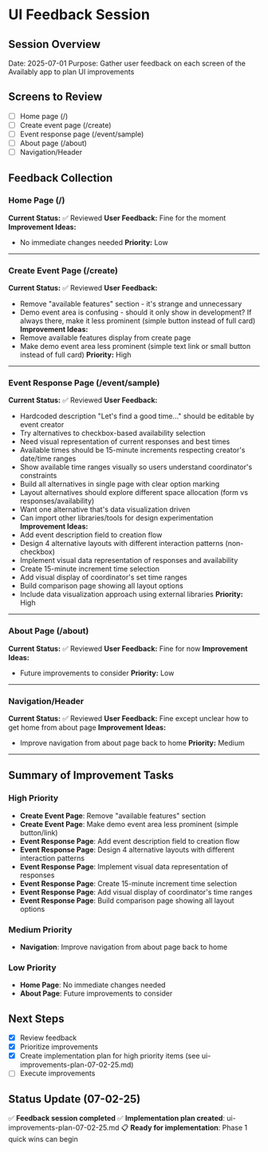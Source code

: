 # UI Feedback Session

## Session Overview
Date: 2025-07-01
Purpose: Gather user feedback on each screen of the Availably app to plan UI improvements

## Screens to Review
- [ ] Home page (/)
- [ ] Create event page (/create)
- [ ] Event response page (/event/sample)
- [ ] About page (/about)
- [ ] Navigation/Header

## Feedback Collection

### Home Page (/)
**Current Status:** ✅ Reviewed
**User Feedback:** Fine for the moment
**Improvement Ideas:**
- No immediate changes needed
**Priority:** Low 

---

### Create Event Page (/create)
**Current Status:** ✅ Reviewed
**User Feedback:** 
- Remove "available features" section - it's strange and unnecessary
- Demo event area is confusing - should it only show in development? If always there, make it less prominent (simple button instead of full card)
**Improvement Ideas:**
- Remove available features display from create page
- Make demo event area less prominent (simple text link or small button instead of full card)
**Priority:** High 

---

### Event Response Page (/event/sample)
**Current Status:** ✅ Reviewed
**User Feedback:** 
- Hardcoded description "Let's find a good time..." should be editable by event creator
- Try alternatives to checkbox-based availability selection
- Need visual representation of current responses and best times
- Available times should be 15-minute increments respecting creator's date/time ranges
- Show available time ranges visually so users understand coordinator's constraints
- Build all alternatives in single page with clear option marking
- Layout alternatives should explore different space allocation (form vs responses/availability)
- Want one alternative that's data visualization driven
- Can import other libraries/tools for design experimentation
**Improvement Ideas:**
- Add event description field to creation flow
- Design 4 alternative layouts with different interaction patterns (non-checkbox)
- Implement visual data representation of responses and availability
- Create 15-minute increment time selection
- Add visual display of coordinator's set time ranges
- Build comparison page showing all layout options
- Include data visualization approach using external libraries
**Priority:** High 

---

### About Page (/about)
**Current Status:** ✅ Reviewed
**User Feedback:** Fine for now
**Improvement Ideas:**
- Future improvements to consider
**Priority:** Low 

---

### Navigation/Header
**Current Status:** ✅ Reviewed
**User Feedback:** Fine except unclear how to get home from about page
**Improvement Ideas:**
- Improve navigation from about page back to home
**Priority:** Medium 

---

## Summary of Improvement Tasks

### High Priority
- **Create Event Page**: Remove "available features" section
- **Create Event Page**: Make demo event area less prominent (simple button/link)
- **Event Response Page**: Add event description field to creation flow
- **Event Response Page**: Design 4 alternative layouts with different interaction patterns
- **Event Response Page**: Implement visual data representation of responses
- **Event Response Page**: Create 15-minute increment time selection
- **Event Response Page**: Add visual display of coordinator's time ranges
- **Event Response Page**: Build comparison page showing all layout options

### Medium Priority
- **Navigation**: Improve navigation from about page back to home

### Low Priority
- **Home Page**: No immediate changes needed
- **About Page**: Future improvements to consider

## Next Steps
- [x] Review feedback
- [x] Prioritize improvements
- [x] Create implementation plan for high priority items (see ui-improvements-plan-07-02-25.md)
- [ ] Execute improvements

## Status Update (07-02-25)
✅ **Feedback session completed**
✅ **Implementation plan created**: ui-improvements-plan-07-02-25.md
📋 **Ready for implementation**: Phase 1 quick wins can begin